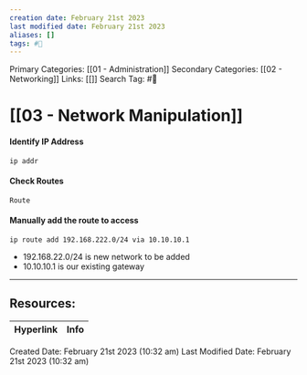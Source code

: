 ```yaml
---
creation date: February 21st 2023
last modified date: February 21st 2023
aliases: []
tags: #📖
---
```


Primary Categories: [[01 - Administration]] 
Secondary Categories: [[02 - Networking]] 
Links: [[]] 
Search Tag: #📖  

# [[03 - Network Manipulation]]  

#### Identify IP Address

```shell
ip addr
```

#### Check Routes 

```Shell
Route
```

#### Manually add the route to access

```shell
ip route add 192.168.222.0/24 via 10.10.10.1
```

- 192.168.22.0/24 is new network to be added
- 10.10.10.1 is our existing gateway



___

## Resources:

| Hyperlink | Info |
| --------- | ---- |


Created Date: February 21st 2023 (10:32 am) 
Last Modified Date: February 21st 2023 (10:32 am)
